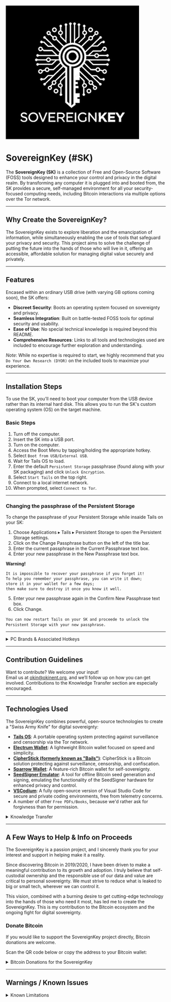 ![SovereignKey](Logo/SKmedium.jpeg)

# SovereignKey (#SK)

The **SovereignKey (SK)** is a collection of Free and Open-Source Software (FOSS) tools designed to enhance your control and privacy in the digital realm. By transforming any computer it is plugged into and booted from, the SK provides a secure, self-managed environment for all your security-focused computing needs, including Bitcoin interactions via multiple options over the Tor network.

---

## Why Create the SovereignKey?

The SovereignKey exists to explore liberation and the emancipation of information, while simultaneously enabling the use of tools that safeguard your privacy and security. This project aims to solve the challenge of putting the future into the hands of those who will live in it, offering an accessible, affordable solution for managing digital value securely and privately.  

---

## Features

Encased within an ordinary USB drive (with varying GB options coming soon), the SK offers:  
- **Discreet Security**: Boots an operating system focused on sovereignty and privacy.  
- **Seamless Integration**: Built on battle-tested FOSS tools for optimal security and usability.  
- **Ease of Use**: No special technical knowledge is required beyond this README.  
- **Comprehensive Resources**: Links to all tools and technologies used are included to encourage further exploration and understanding.  

*Note*: While no expertise is required to start, we highly recommend that you `Do Your Own Research (DYOR)` on the included tools to maximize your experience.

---

## Installation Steps

To use the SK, you'll need to boot your computer from the USB device rather than its internal hard disk. This allows you to run the SK's custom operating system (OS) on the target machine.  

### Basic Steps
1. Turn off the computer.  
2. Insert the SK into a USB port.  
3. Turn on the computer.  
4. Access the Boot Menu by tapping/holding the appropriate hotkey.  
5. Select `Boot from USB/External USB`.  
6. Wait for Tails OS to load.  
7. Enter the default `Persistent Storage` passphrase (found along with your SK packaging) and click `Unlock Encryption`.  
8. Select `Start Tails` on the top right.  
9. Connect to a local internet network.  
10. When prompted, select `Connect to Tor`.

---

### Changing the passphrase of the Persistent Storage 

To change the passphrase of your Persistent Storage while insaide Tails on your SK:

1. Choose Applications ▸ Tails ▸ Persistent Storage to open the Persistent Storage settings.
2. Click on the Change Passphrase button on the left of the title bar. 
3. Enter the current passphrase in the Current Passphrase text box.
4. Enter your new passphrase in the New Passphrase text box.

**Warning!** 

```
It is impossible to recover your passphrase if you forget it!
To help you remember your passphrase, you can write it down;
store it in your wallet for a few days;
then make sure to destroy it once you know it well.
```

5. Enter your new passphrase again in the Confirm New Passphrase text box.
6. Click Change.

`You can now restart Tails on your SK and proceede to unlock the Persistent Storage with your new passphrase.`

---

<details> <summary>PC Brands & Associated Hotkeys</summary>

### Computer Manufacturers
| Manufacturer      | Boot Menu Key          |
|-------------------|------------------------|
| Acer Series       | Esc, F12, F9           |
| Asus Series       | Esc, F8                |
| Compaq            | Esc, F9                |
| Dell Series       | F12                    |
| HP Series         | Esc, F9                |
| Lenovo Series     | F12, F8, F10           |
| Samsung Series    | F12, Esc               |
| Sony Series       | F10, F11, Assist       |
| Toshiba Series    | F12                    |

### Motherboards
| Manufacturer      | Boot Menu Key          |
|-------------------|------------------------|
| Asus              | F8                     |
| Gigabyte          | F12                    |
| MSI               | F11                    |
| Intel             | F10                    |
| ASRock            | F11                    |
| EVGA              | F7                     |

### Other Manufacturers
| Manufacturer      | Boot Menu Key                                   |
|-------------------|------------------------------------------------|
| Xiaomi            | Fn + F2 (Choose Boot Menu)                     |
| Panasonic         | F2 (Go to Exit Menu, then choose Boot Order)   |
| NEC               | F5                                             |
| Packard Bell      | F8                                             |
| eMachines         | F12                                            |
| Fujitsu           | F12                                            |
| Gateway           | F11, Esc, F10                                  |
| iBall             | F9 (Choose your media under Boot Option)       |
| Huawei            | F2                                             |
| Sharp             | F9                                             |

</details>

---

## Contribution Guidelines

Want to contribute? We welcome your input!  
Email us at [okin@okinent.org](mailto:okin@okinent.org), and we’ll follow up on how you can get involved. Contributions to the Knowledge Transfer section are especially encouraged.  

---

## Technologies Used  

The SovereignKey combines powerful, open-source technologies to create a "Swiss Army Knife" for digital sovereignty:  

- **[Tails OS](https://tails.boum.org)**: A portable operating system protecting against surveillance and censorship via the Tor network.  
- **[Electrum Wallet](https://electrum.org)**: A lightweight Bitcoin wallet focused on speed and simplicity.  
- **[CipherStick (formerly known as "Bails")](https://github.com/bitcoincore-dev/bails)**: CipherStick is a Bitcoin solution protecting against surveillance, censorship, and confiscation.   
- **[Sparrow Wallet](https://sparrowwallet.com)**: A feature-rich Bitcoin wallet for self-sovereignty.  
- **[SeedSigner Emulator](https://seedsigner.com)**: A tool for offline Bitcoin seed generation and signing, emulating the functionality of the SeedSigner hardware for enhanced privacy and control.  
- **[VSCodium](https://vscodium.com)**: A fully open-source version of Visual Studio Code for secure and private coding environments, free from telemetry concerns.
- A number of other `Free PDFs/Books`, because we'd rather ask for forgivness than for permission. 

<details> <summary>Knowledge Transfer</summary>

### Free Books - A Collection of Curated Books on Bitcoin & Financial Literacy  

- [The Bitcoin Whitepaper (Available in various Languages)](https://exonumia.africa) by Satoshi Nakamoto  
- [2nd Edition: The Simplest Bitcoin Book Ever Written](https://d.nostr.build/tIkvB3qVy5jVkH48.pdf) by Keysa Luna  
- [Bitcoin: Separation of Money and State](https://braiins.com/books/bitcoin-separation-of-money-and-state) by Josef Tětek  
- [The Bitcoin Standard](https://worldfreebooks.com/book/the-bitcoin-standard-by-saifedean-ammous/) by Saifedean Ammous  
- [Bitcoin For Business](https://studentofbitcoin.gumroad.com/l/bitcoinforbusinesses?layout=profile) by Student of Bitcoin  
- [Codex32 - Shamir Secret Sharing Scheme](https://secretcodex32.com/docs/index.html) by Leon Olsson Curr & Pearlwart Snead  

### Media  
- [The World’s First Kids Cartoon about Bitcoin!](https://www.youtube.com/watch?v=_ekzsZZGfsk) by Tuttle Twins  

</details>

---

## A Few Ways to Help & Info on Proceeds  

The SovereignKey is a passion project, and I sincerely thank you for your interest and support in helping make it a reality.  

Since discovering Bitcoin in 2019/2020, I have been driven to make a meaningful contribution to its growth and adoption. I truly believe that self-custodial ownership and the responsible use of our data and value are critical to personal sovereignty. We must strive to reduce what is leaked to big or small tech, wherever we can control it.  

This vision, combined with a burning desire to get cutting-edge technology into the hands of those who need it most, has led me to create the SovereignKey. This is my contribution to the Bitcoin ecosystem and the ongoing fight for digital sovereignty.  

### Donate Bitcoin  

If you would like to support the SovereignKey project directly, Bitcoin donations are welcome.  

Scan the QR code below or copy the address to your Bitcoin wallet:

<details> <summary>Bitcoin Donations for the SovereignKey</summary>
  
- `PM8TJVXfQHoWyh7ep5H4YzGaRaNBAF83gMt2Fjsgx4MxnbBfwNdyitQd6vMmoHDcBUcr7r22ae1pAyfB2hj1VHWcKURPfuUNNRXQDeCqggA67HYF6nZy`  
- `lno1zrxq8pjw7qjlm68mtp7e3yvxee4y5xrgjhhyf2fxhlphpckrvevh50u0q20uws7nja2z3q7d2ylcq5pznshjyhljwhyepudhnpqleceepyzlcqszgjw5crtfxd5f6ayefhkyjf3n52z20a3nm74zel54l0g3uvwx967qqv7xv7tkcjq97t5e25l02crh4r9h4fk0xh39lvz9gvw6fyykzz9avcxrwmlucemfw0nrqkkqurqdcc7pz2npqwqvkh7t77wsj332lmvslwu95qdvj6zjhstx3wchgjfll6njnsfkgqqs9w3h7clsnr82uuzgggdxy8xs4s`  

</details>

---

## Warnings / Known Issues

<details> <summary>Known Limitations</summary>

- Tails does not currently support Mac devices with Apple M1 chips or some older Mac models.

</details>
